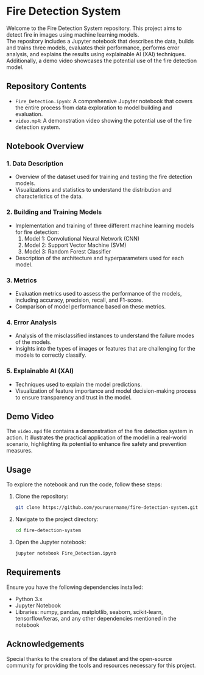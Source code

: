 # Fire Detection System

Welcome to the Fire Detection System repository. This project aims to detect fire in images using machine learning models. <br>
The repository includes a Jupyter notebook that describes the data, builds and trains three models, evaluates their performance,
performs error analysis, and explains the results using explainable AI (XAI) techniques. 
Additionally, a demo video showcases the potential use of the fire detection model.

## Repository Contents

- `Fire_Detection.ipynb`: A comprehensive Jupyter notebook that covers the entire process from data exploration to model building and evaluation.
- `video.mp4`: A demonstration video showing the potential use of the fire detection system.

## Notebook Overview

### 1. Data Description
- Overview of the dataset used for training and testing the fire detection models.
- Visualizations and statistics to understand the distribution and characteristics of the data.

### 2. Building and Training Models
- Implementation and training of three different machine learning models for fire detection:
  1. Model 1: Convolutional Neural Network (CNN)
  2. Model 2: Support Vector Machine (SVM)
  3. Model 3: Random Forest Classifier
- Description of the architecture and hyperparameters used for each model.

### 3. Metrics
- Evaluation metrics used to assess the performance of the models, including accuracy, precision, recall, and F1-score.
- Comparison of model performance based on these metrics.

### 4. Error Analysis
- Analysis of the misclassified instances to understand the failure modes of the models.
- Insights into the types of images or features that are challenging for the models to correctly classify.

### 5. Explainable AI (XAI)
- Techniques used to explain the model predictions.
- Visualization of feature importance and model decision-making process to ensure transparency and trust in the model.

## Demo Video

The `video.mp4` file contains a demonstration of the fire detection system in action. It illustrates the practical application of the model in a real-world scenario, highlighting its potential to enhance fire safety and prevention measures.

## Usage

To explore the notebook and run the code, follow these steps:

1. Clone the repository:
    ```bash
    git clone https://github.com/yourusername/fire-detection-system.git
    ```
2. Navigate to the project directory:
    ```bash
    cd fire-detection-system
    ```
3. Open the Jupyter notebook:
    ```bash
    jupyter notebook Fire_Detection.ipynb
    ```

## Requirements

Ensure you have the following dependencies installed:
- Python 3.x
- Jupyter Notebook
- Libraries: numpy, pandas, matplotlib, seaborn, scikit-learn, tensorflow/keras, and any other dependencies mentioned in the notebook

## Acknowledgements

Special thanks to the creators of the dataset and the open-source community for providing the tools and resources necessary for this project.
